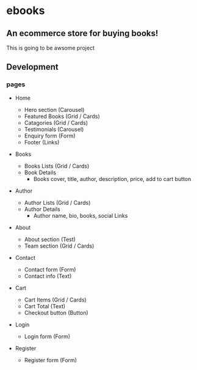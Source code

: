 # ebooks 

## An ecommerce store for buying books!

This is going to be awsome project

## Development

### pages

- Home
    - Hero section (Carousel)
    - Featured Books (Grid / Cards)
    - Catagories (Grid / Cards)
    - Testimonials (Carousel)
    - Enquiry form (Form)
    - Footer (Links)

- Books
    - Books Lists (Grid / Cards)
    - Book Details
        - Books cover, title, author, description, price, add to cart button


- Author
    - Author Lists (Grid / Cards)
    - Author Details
        - Author name, bio, books, social Links

- About
    - About section (Test)
    - Team section (Grid / Cards)

- Contact
    - Contact form (Form)
    - Contact info (Text)

- Cart
    - Cart Items (Grid / Cards)
    - Cart Total (Text)
    - Checkout button (Button)


- Login
    - Login form (Form)

- Register
    - Register form (Form)


